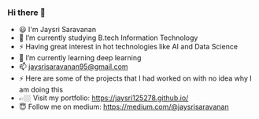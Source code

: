 ### Hi there 👋

- 😃 I'm Jaysri Saravanan
- 🔭 I’m currently studying B.tech Information Technology
- ⚡ Having great interest in hot technologies like AI and Data Science
- 🌱 I’m currently learning deep learning
- 📫 jaysrisaravanan95@gmail.com
- ⚡ Here are some of the projects that I had worked on with no idea why I am doing this
- 👉🏼 Visit my portfolio: https://jaysri125278.github.io/
- 😇 Follow me on medium: https://medium.com/@jaysrisaravanan

